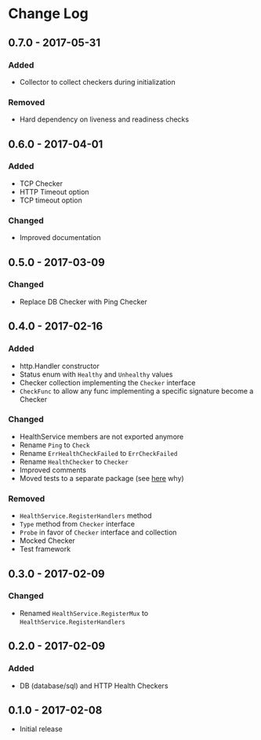 # Change Log


## 0.7.0 - 2017-05-31

### Added

- Collector to collect checkers during initialization

### Removed

- Hard dependency on liveness and readiness checks


## 0.6.0 - 2017-04-01

### Added

- TCP Checker
- HTTP Timeout option
- TCP timeout option

### Changed

- Improved documentation


## 0.5.0 - 2017-03-09

### Changed

- Replace DB Checker with Ping Checker


## 0.4.0 - 2017-02-16

### Added

- http.Handler constructor
- Status enum with `Healthy` and `Unhealthy` values
- Checker collection implementing the `Checker` interface
- `CheckFunc` to allow any func implementing a specific signature become a Checker

### Changed

- HealthService members are not exported anymore
- Rename `Ping` to `Check`
- Rename `ErrHealthCheckFailed` to `ErrCheckFailed`
- Rename `HealthChecker` to `Checker`
- Improved comments
- Moved tests to a separate package (see [here](https://medium.com/@povilasve/go-advanced-tips-tricks-a872503ac859#.ii6f9mgjv) why)

### Removed

- `HealthService.RegisterHandlers` method
- `Type` method from `Checker` interface
- `Probe` in favor of `Checker` interface and collection
- Mocked Checker
- Test framework


## 0.3.0 - 2017-02-09

### Changed

- Renamed `HealthService.RegisterMux` to `HealthService.RegisterHandlers`


## 0.2.0 - 2017-02-09

### Added

- DB (database/sql) and HTTP Health Checkers


## 0.1.0 - 2017-02-08

- Initial release
